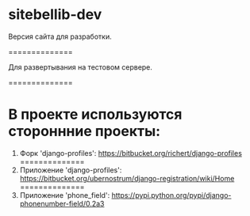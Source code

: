 ﻿sitebellib-dev
==============

Версия сайта для разработки.

==============

Для развертывания на тестовом сервере.

==============

В проекте используются стороннние проекты:
==============
1) Форк 'django-profiles': 
https://bitbucket.org/richert/django-profiles
==============
2) Приложение 'django-profiles': 
https://bitbucket.org/ubernostrum/django-registration/wiki/Home
==============
3) Приложение 'phone_field': 
https://pypi.python.org/pypi/django-phonenumber-field/0.2a3